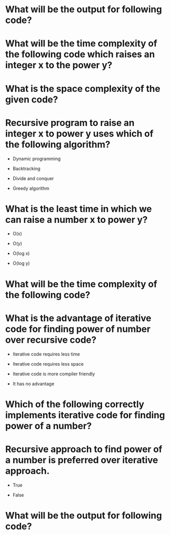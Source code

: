 # What will be the output for following code?

# What will be the time complexity of the following code which raises an integer x to the power y?

# What is the space complexity of the given code?

# Recursive program to raise an integer x to power y uses which of the following algorithm?

- Dynamic programming

- Backtracking

* Divide and conquer

- Greedy algorithm

# What is the least time in which we can raise a number x to power y?

- O(x)

- O(y)

- O(log x)

* O(log y)

# What will be the time complexity of the following code?

# What is the advantage of iterative code for finding power of number over recursive code?

- Iterative code requires less time

* Iterative code requires less space

- Iterative code is more compiler friendly

- It has no advantage

# Which of the following correctly implements iterative code for finding power of a number?

# Recursive approach to find power of a number is preferred over iterative approach.

- True

* False

# What will be the output for following code?

